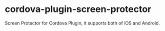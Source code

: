 # cordova-plugin-screen-protector
Screen Protector for Cordova Plugin, it supports both of iOS and Android.
